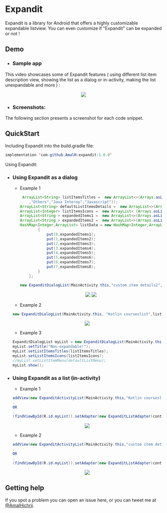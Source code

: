 # Expandit
Expandit is a library for Android that offers a highly customizable expandable listview. You can even customize if "Expandit" can be expanded or not !

## Demo




* ### Sample app
This video showcases some of Expandit features ( using different list item description view, showing the list as a dialog or in-activity, making the list unexpandable and more ) :
   <p align="center">
<a href="https://www.youtube.com/watch?v=2GJ8uRUC3uw" target="_blank"><img src="https://raw.githubusercontent.com/AmalH/expandit/master/screenshots/demoThumbail.png"/></a>
   </p>


* ### Screenshots: 
The following section presents a screenshot for each code snippet.
  

## QuickStart

Including Expandit into the build.gradle file:
```Java
implementation 'com.github.AmalH:expandit:1.0.0'
```
Using Expandit:
* ### Using Expandit as a dialog

  * Example 1
    ```Java
     ArrayList<String> listItemsTitles =  new ArrayList<>(Arrays.asList("Overview","Getting started","Basics","Classes and objects","Functions and lambdas"
        ,"Others","Java Interop","Javascript"));
    ArrayList<String> defaultListItemsDetails =  new ArrayList<>(Arrays.asList("description of item 1","description of item 2","description of item 3","description of item 4","description of item 5","description of item 6","description of item 7","description of item 8"));
    ArrayList<Integer> listItemsIcons =  new ArrayList< (Arrays.asList(R.drawable.ic_overview,R.drawable.ic_start,R.drawable.ic_basics,R.drawable.ic_classesobjects,R.drawable.ic_functions,R.drawable.ic_others,R.drawable.ic_java,R.drawable.ic_javascript));      
    ArrayList<String > expandedItems1 =  new ArrayList<>(Arrays.asList("chapter 1", "chapter 2","chapter 2"));
    ArrayList<String > expandedItems2 =  new ArrayList<>(Arrays.asList("1st chapter", "2nd chapter","3d chapter"));
    HashMap<Integer,ArrayList> listData = new HashMap<Integer,ArrayList>(){
            {
                put(0,expandedItems1);
                put(1,expandedItems2);
                put(2,expandedItems3);
                put(3,expandedItems4);
                put(4,expandedItems5);
                put(5,expandedItems6);
                put(6,expandedItems7);
                put(7,expandedItems8);
            }
        };
    
    new ExpanditDialogList(MainActivity.this,"custom item details2",listItemsTitles2,listData,listItemsIcons2,listMenuId,R.layout.custom_item_details_view2)).show()
    ```
    
    <p align="center">
       <img src="https://raw.githubusercontent.com/AmalH/expandit/master/screenshots/scrnSht31.png"/>
       <img src="https://raw.githubusercontent.com/AmalH/expandit/master/screenshots/scrnSht32.png"/>
   </p>

    * Example 2 
    ```Java     
    new ExpanditDialogList(MainActivity.this, "Kotlin courseslist",listItemsTitles,listData,listItemsIcons,listMenuId,defaultListItemsDetails)).show()
    
    ```
    <p align="center">
        <img src="https://raw.githubusercontent.com/AmalH/expandit/master/screenshots/scrnSht1.png"/>
   </p>
    
     * Example 3
    ```Java
    ExpanditDialogList myList = new ExpanditDialogList(MainActivity.this);
    myList.setTitle("Non-expandable!");
    myList.setListItemsTitles(listItemsTitles);
    myList.setListItemsIcons(listItemsIcons);
    //myList.setListItemMenu(defaultListMenu);
    myList.show();
    ```
    
   
* ### Using Expandit as a list (in-activity)
    * Example 1
    ```Java
    addView(new ExpanditActivityList(MainActivity.this,"Kotlin courseslist",listItemsTitles,listData,listItemsIcons,listMenuId,defaultListItemsDetails));
    .
    OR
    .
    (findViewById(R.id.myList)).setAdapter(new ExpanditListAdapter(context,listItemsTitles,listData,listItemsIcons,listMenuId,defaultListItemsDetails))
    ```
     <p align="center">
         <img src="https://raw.githubusercontent.com/AmalH/expandit/master/screenshots/scrnSht4.png"/>
     </p>
    
    * Example 2
    ```Java
    addView(new ExpanditActivityList(MainActivity.this,"custom item details 1",listItemsTitles,listData,listItemsIcons,listMenuId,R.layout.custom_item_details_view));
    .
    OR
    .
    (findViewById(R.id.myList)).setAdapter(new ExpanditListAdapter(context,listItemsTitles,listData,listItemsIcons,listMenuId,customDetailsView))
    ```
    
    <p align="center">
      <img src="https://raw.githubusercontent.com/AmalH/expandit/master/screenshots/scrnSht5.png"/>
   </p>

## Getting help
If you spot a problem you can open an issue here, or you can tweet me at  [@AmalHichrii](http://twitter.com/AmalHichrii).
